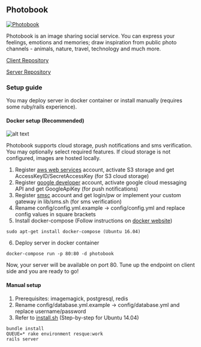 ## Photobook  
[![Photobook](https://developer.android.com/images/brand/en_app_rgb_wo_45.png)](https://play.google.com/store/apps/details?id=com.freecoders.photobook)

Photobook is an image sharing social service. You can express your feelings, emotions and memories; draw inspiration from public photo channels - animals, nature, travel, technology and much more.

[Client Repository](https://github.com/aboev/photobook-client)

[Server Repository](https://github.com/aboev/photobook-server)

### Setup guide
You may deploy server in docker container or install manually (requires some ruby/rails experience).
#### Docker setup (Recommended)
![alt text](https://www.docker.com/sites/default/files/horizontal.png)

Photobook supports cloud storage, push notifications and sms verification.
You may optionally select required features. If cloud storage is not configured, images are hosted locally.

1. Register [aws web services](http://aws.amazon.com) account, activate S3 storage and get AccessKeyID/SecretAccessKey (for S3 cloud storage)
2. Register [google developer](https://console.developers.google.com/) account, activate google cloud messaging API and get GoogleApiKey (for push notifications)
3. Register [smsc](http://www.smsc.ru) account and get login/pw or implement your custom gateway in lib/sms.sh (for sms verification)
4. Rename config/config.yml.example -> config/config.yml and replace config values in square brackets
5. Install docker-compose (Follow instructions on [docker website](https://docs.docker.com/compose/install/))
```
sudo apt-get install docker-compose (Ubuntu 16.04)
```
6. Deploy server in docker container
```
docker-compose run -p 80:80 -d photobook
```
Now, your server will be available on port 80. 
Tune up the endpoint on client side and you are ready to go! 

#### Manual setup

1. Prerequisites: imagemagick, postgresql, redis
2. Rename config/database.yml.example -> config/database.yml and replace username/password
3. Refer to [install.sh](https://github.com/aboev/photobook-server/blob/master/install.sh) (Step-by-step for Ubuntu 14.04)
```
bundle install
QUEUE=* rake environment resque:work
rails server
```
